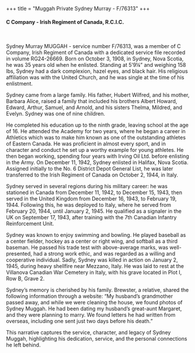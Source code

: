 +++
title = "Muggah Private Sydney Murray - F/76313"
+++

#### C Company - Irish Regiment of Canada, R.C.I.C.
<br>


Sydney Murray MUGGAH - service number F/76313, was a member of C Company, Irish Regiment of Canada with a dedicated service file recorded in volume RG24-26669. 
Born on October 3, 1908, in Sydney, Nova Scotia, he was 35 years old when he enlisted. Standing at 5’9¼” and weighing 158 lbs, Sydney had a dark complexion, hazel eyes, and black hair. His religious affiliation was with the United Church, and he was single at the time of his enlistment.

Sydney came from a large family. His father, Hubert Wilfred, and his mother, Barbara Alice, raised a family that included his brothers Albert Howard, Edward, Arthur, Samuel, and Arnold, and his sisters Thelma, Mildred, and Evelyn. Sydney was one of nine children.

He completed his education up to the ninth grade, leaving school at the age of 16.
He attended the Academy for two years, where he began a career in Athletics which was to make him known as one of the outstanding athletes of Eastern Canada. He was proficient in almost every sport, and in character and conduct he set up a worthy example for young athletes.
 He then began working, spending four years with Irving Oil Ltd. before enlisting in the Army.
On December 11, 1942, Sydney enlisted in Halifax, Nova Scotia. Assigned initially to the No. 6 District Depot General List, he was later transferred to the Irish Regiment of Canada on October 2, 1944, in Italy.

Sydney served in several regions during his military career: he was stationed in Canada from December 11, 1942, to December 15, 1943, then served in the United Kingdom from December 16, 1943, to February 19, 1944. 
Following this, he was deployed to Italy, where he served from February 20, 1944, until January 2, 1945. He qualified as a signaler in the UK on September 17, 1943, after training with the 7th Canadian Infantry Reinforcement Unit.

Sydney was known to enjoy swimming and bowling. He played baseball as a center fielder, hockey as a center or right wing, and softball as a third baseman. He passed his trade test with above-average marks, was well-presented, had a strong work ethic, and was regarded as a willing and cooperative individual.
Sadly, Sydney was killed in action on January 2, 1945, during heavy shellfire near Mezzano, Italy. 
He was laid to rest at the Villanova Canadian War Cemetery in Italy, with his grave located in Plot I, Row B, Grave 2.

Sydney’s memory is cherished by his family. Brewster, a relative, shared the following information through a website: “My husband’s grandmother passed away, and while we were cleaning the house, we found photos of Sydney Muggah. He had been dating my husband’s great-aunt Margaret, and they were planning to marry. We found letters he had written from overseas, including one sent just two days before his death.”

This narrative captures the service, character, and legacy of Sydney Muggah, highlighting his dedication, service, and the personal connections he left behind.

